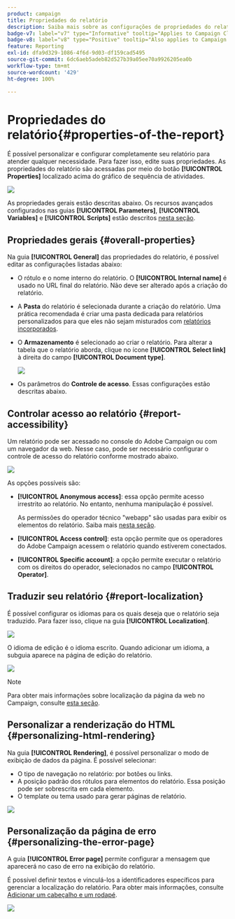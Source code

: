 ```yaml
---
product: campaign
title: Propriedades do relatório
description: Saiba mais sobre as configurações de propriedades do relatório
badge-v7: label="v7" type="Informative" tooltip="Applies to Campaign Classic v7"
badge-v8: label="v8" type="Positive" tooltip="Also applies to Campaign v8"
feature: Reporting
exl-id: dfa9d329-1086-4f6d-9d03-df159cad5495
source-git-commit: 6dc6aeb5adeb82d527b39a05ee70a9926205ea0b
workflow-type: tm+mt
source-wordcount: '429'
ht-degree: 100%

---
```


# Propriedades do relatório{#properties-of-the-report}



É possível personalizar e configurar completamente seu relatório para atender qualquer necessidade. Para fazer isso, edite suas propriedades. As propriedades do relatório são acessadas por meio do botão **[!UICONTROL Properties]** localizado acima do gráfico de sequência de atividades.

![](assets/s_ncs_advuser_report_properties_01.png)

As propriedades gerais estão descritas abaixo. Os recursos avançados configurados nas guias **[!UICONTROL Parameters]**, **[!UICONTROL Variables]** e **[!UICONTROL Scripts]** estão descritos [nesta seção](../../reporting/using/advanced-functionalities.md).

## Propriedades gerais {#overall-properties}

Na guia **[!UICONTROL General]** das propriedades do relatório, é possível editar as configurações listadas abaixo:

* O rótulo e o nome interno do relatório. O **[!UICONTROL Internal name]** é usado no URL final do relatório. Não deve ser alterado após a criação do relatório.

* A **Pasta** do relatório é selecionada durante a criação do relatório. Uma prática recomendada é criar uma pasta dedicada para relatórios personalizados para que eles não sejam misturados com [relatórios incorporados](../../reporting/using/about-campaign-built-in-reports.md).

* O **Armazenamento** é selecionado ao criar o relatório. Para alterar a tabela que o relatório aborda, clique no ícone **[!UICONTROL Select link]** à direita do campo **[!UICONTROL Document type]**.

   ![](assets/s_ncs_advuser_report_properties_02.png)

* Os parâmetros do **Controle de acesso**. Essas configurações estão descritas abaixo.

## Controlar acesso ao relatório {#report-accessibility}

Um relatório pode ser acessado no console do Adobe Campaign ou com um navegador da web. Nesse caso, pode ser necessário configurar o controle de acesso do relatório conforme mostrado abaixo.

![](assets/s_ncs_advuser_report_properties_02b.png)

As opções possíveis são:

* **[!UICONTROL Anonymous access]**: essa opção permite acesso irrestrito ao relatório. No entanto, nenhuma manipulação é possível.

   As permissões do operador técnico &quot;webapp&quot; são usadas para exibir os elementos do relatório. Saiba mais [nesta seção](../../platform/using/access-management-operators.md).

* **[!UICONTROL Access control]**: esta opção permite que os operadores do Adobe Campaign acessem o relatório quando estiverem conectados.
* **[!UICONTROL Specific account]**: a opção permite executar o relatório com os direitos do operador, selecionados no campo **[!UICONTROL Operator]**.

## Traduzir seu relatório {#report-localization}

É possível configurar os idiomas para os quais deseja que o relatório seja traduzido. Para fazer isso, clique na guia **[!UICONTROL Localization]**.

![](assets/s_ncs_advuser_report_properties_06.png)

O idioma de edição é o idioma escrito. Quando adicionar um idioma, a subguia aparece na página de edição do relatório.

![](assets/s_ncs_advuser_report_properties_05a.png)

>[!NOTE]
>
>Para obter mais informações sobre localização da página da web no Campaign, consulte [esta seção](../../web/using/translating-a-web-form.md).

## Personalizar a renderização do HTML {#personalizing-html-rendering}

Na guia **[!UICONTROL Rendering]**, é possível personalizar o modo de exibição de dados da página. É possível selecionar:

* O tipo de navegação no relatório: por botões ou links.
* A posição padrão dos rótulos para elementos do relatório. Essa posição pode ser sobrescrita em cada elemento.
* O template ou tema usado para gerar páginas de relatório.

![](assets/s_ncs_advuser_report_properties_08.png)

## Personalização da página de erro {#personalizing-the-error-page}

A guia **[!UICONTROL Error page]** permite configurar a mensagem que aparecerá no caso de erro na exibição do relatório.

É possível definir textos e vinculá-los a identificadores específicos para gerenciar a localização do relatório. Para obter mais informações, consulte [Adicionar um cabeçalho e um rodapé](../../reporting/using/element-layout.md#adding-a-header-and-a-footer).

![](assets/s_ncs_advuser_report_properties_11.png)
